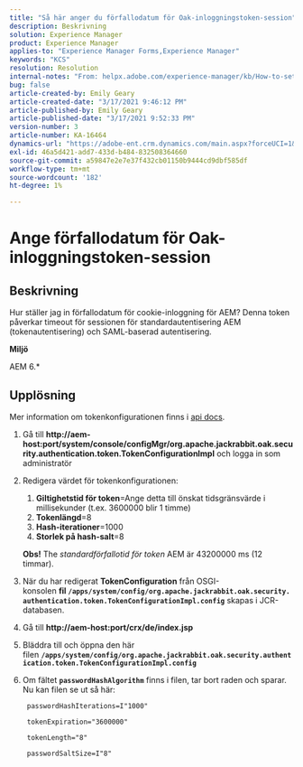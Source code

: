 ```yaml
---
title: "Så här anger du förfallodatum för Oak-inloggningstoken-session"
description: Beskrivning
solution: Experience Manager
product: Experience Manager
applies-to: "Experience Manager Forms,Experience Manager"
keywords: "KCS"
resolution: Resolution
internal-notes: "From: helpx.adobe.com/experience-manager/kb/How-to-set-token-session-expiration-AEM.html"
bug: false
article-created-by: Emily Geary
article-created-date: "3/17/2021 9:46:12 PM"
article-published-by: Emily Geary
article-published-date: "3/17/2021 9:52:33 PM"
version-number: 3
article-number: KA-16464
dynamics-url: "https://adobe-ent.crm.dynamics.com/main.aspx?forceUCI=1&pagetype=entityrecord&etn=knowledgearticle&id=1f76a130-6a87-eb11-a812-000d3a593216"
exl-id: 46a5d421-add7-433d-b484-832508364660
source-git-commit: a59847e2e7e37f432cb01150b9444cd9dbf585df
workflow-type: tm+mt
source-wordcount: '182'
ht-degree: 1%

---
```


# Ange förfallodatum för Oak-inloggningstoken-session

## Beskrivning

Hur ställer jag in förfallodatum för cookie-inloggning för AEM? Denna token påverkar timeout för sessionen för standardautentisering AEM (tokenautentisering) och SAML-baserad autentisering.

<b>Miljö</b>

AEM 6.\*

## Upplösning

Mer information om tokenkonfigurationen finns i [api docs](https://jackrabbit.apache.org/oak/docs/apidocs/org/apache/jackrabbit/oak/security/authentication/token/TokenConfigurationImpl.html).

1. Gå till <b>http://aem-host:port/system/console/configMgr/org.apache.jackrabbit.oak.security.authentication.token.TokenConfigurationImpl</b> och logga in som administratör
1. Redigera värdet för tokenkonfigurationen:
   1. <b>Giltighetstid för token</b>=Ange detta till önskat tidsgränsvärde i millisekunder (t.ex. 3600000 blir 1 timme)
   1. <b>Tokenlängd</b>=8
   1. <b>Hash-iterationer</b>=1000
   1. <b>Storlek på hash-salt</b>=8

   <b>Obs!</b> The *standardförfallotid för token* AEM är 43200000 ms (12 timmar).

1. När du har redigerat <b>TokenConfiguration</b> från OSGI-konsolen <b>fil `/apps/system/config/org.apache.jackrabbit.oak.security.authentication.token.TokenConfigurationImpl.config`</b> skapas i JCR-databasen.
1. Gå till <b>http://aem-host:port/crx/de/index.jsp</b>
1. Bläddra till och öppna den här filen <b>`/apps/system/config/org.apache.jackrabbit.oak.security.authentication.token.TokenConfigurationImpl.config`</b>
1. Om fältet <b>`passwordHashAlgorithm`</b> finns i filen, tar bort raden och sparar. Nu kan filen se ut så här:

   ```
    passwordHashIterations=I"1000"
   
    tokenExpiration="3600000"
   
    tokenLength="8"
   
    passwordSaltSize=I"8"
   ```
